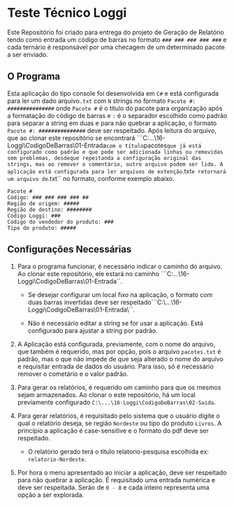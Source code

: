 # Teste Técnico Loggi

Este Repositório foi criado para entrega do projeto de Geração de Relatório tendo como entrada um código de barras no formato ``### ### ### ### ###`` e cada ternário é responsável por uma checagem de um determinado pacote a ser enviado.  

## O Programa

Esta aplicação do tipo console foi desenvolvida em ``C#`` e está configurada para ler um dado arquivo``.txt`` com ``N`` strings no formato ``Pacote #: ###############`` onde ``Pacote #`` é o título do pacote para organização após a formatação do código de barras e ``:`` é o separador escolhido como padrão para separar a string em duas e para não quebrar a aplicação, o formato ``Pacote #: ###############`` deve ser respeitado.
Após leitura do arquivo, que ao clonar este repositório se encontrará ```C:\...\16-Loggi\CodigoDeBarras\01-Entrada`` com o título ``pacotes`` que já está configurado como padrão e que pode ser adicionada linhas ou removidas sem problemas, desdeque repeitanda a configuração original das strings, mas ao remover o comentário, outro arquivo podem ser lido. A aplicação está configurada para ler arquivos de extenção ``.txt`` e retornará um arquivo de ``.txt`` no formato, conforme exemplo abaixo.  

```"
Pacote #
Código: ### ### ### ### ##
Região de origem: #####
Região de destino: ########
Código Loggi: ###
Código do vendedor do produto: ###
Tipo do produto: #####
```

## Configurações Necessárias

1. Para o programa funcionar, é necessário indicar o caminho do arquivo. Ao clonar este repositório, ele estará no caminho ```C:\...\16-Loggi\CodigoDeBarras\01-Entrada``.

    - Se desejar configurar um local fixo na aplicação, o formato com duas barras invertidas deve ser respeitado```C:\\...\\16-Loggi\\CodigoDeBarras\\01-Entrada\\``.

    - Não é necessário editar a string se for usar a aplicação. Está configurado para ajustar a string por padrão.

2. A Aplicação está configurada, previamente, com o nome do arquivo, que também é requerido, mas por opção, pois o arquivo ``pacotes.txt`` é padrão, mas o que não impede de que seja alterado o nome do arquivo e requisitar entrada de dados do usuário. Para isso, só é necessário remover o cometário e o valor padrão.  

3. Para gerar os relatórios, é requerido um caminho para que os mesmos sejam armazenados. Ao clonar o este repositório, há um local previamente configurado ``C:\...\16-Loggi\CodigoDeBarras\02-Saida``.

4. Para gerar relatórios, é requisitado pelo sistema que o usuário digite o qual o relatório deseja, se região ``Nordeste`` ou tipo do produto ``Livros``. A princípio a aplicação é case-sensitive e o formato do pdf deve ser respeitado.  

    - O relatório gerado terá o título relatorio-pesquisa escolhida ex: ``relatorio-Nordeste``.

5. Por hora o menu apresentado ao iniciar a aplicação, deve ser respeitado para não quebrar a aplicação. É requisitado uma entrada numérica e deve ser respeitada. Serão de ``0 - 8`` e cada inteiro representa uma opção a ser explorada.
